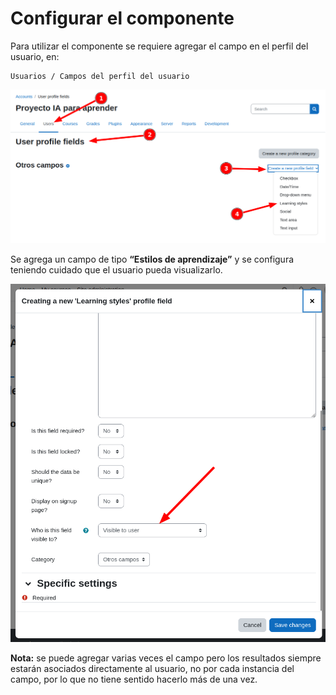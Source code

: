 # Configurar el componente #

Para utilizar el componente se requiere agregar el campo en el perfil del usuario, en:

```
Usuarios / Campos del perfil del usuario
```

![Campo de perfil de usuario](setting_newfield.png)

Se agrega un campo de tipo **“Estilos de aprendizaje”** y se configura teniendo cuidado que el usuario pueda visualizarlo.

![Formulario de configuración](setting_form.png)

**Nota:** se puede agregar varias veces el campo pero los resultados siempre estarán asociados directamente al usuario, no por cada instancia del campo, por lo que no tiene sentido hacerlo más de una vez.
